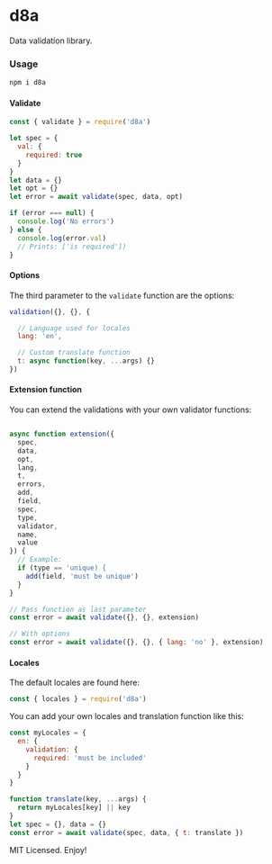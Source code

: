 # d8a

Data validation library.

### Usage

```sh
npm i d8a
```

#### Validate
```js
const { validate } = require('d8a')

let spec = {
  val: {
    required: true
  }
}
let data = {}
let opt = {}
let error = await validate(spec, data, opt)

if (error === null) {
  console.log('No errors')
} else {
  console.log(error.val)
  // Prints: ['is required'])
}
```

#### Options
The third parameter to the `validate` function are the options:
```js
validation({}, {}, {

  // Language used for locales
  lang: 'en',

  // Custom translate function
  t: async function(key, ...args) {}
})
```

#### Extension function
You can extend the validations with your own validator functions:
```js

async function extension({
  spec,
  data,
  opt,
  lang,
  t,
  errors,
  add,
  field,
  spec,
  type,
  validator,
  name,
  value
}) {
  // Example:
  if (type == 'unique) {
    add(field, 'must be unique')
  }
}

// Pass function as last parameter
const error = await validate({}, {}, extension)

// With options
const error = await validate({}, {}, { lang: 'no' }, extension)
```

#### Locales
The default locales are found here:

```js
const { locales } = require('d8a')
```

You can add your own locales and translation function like this:

```js
const myLocales = {
  en: {
    validation: {
      required: 'must be included'
    }
  }
}

function translate(key, ...args) {
  return myLocales[key] || key
}
let spec = {}, data = {}
const error = await validate(spec, data, { t: translate })
```

MIT Licensed. Enjoy!
